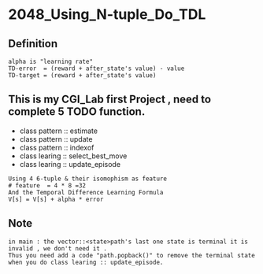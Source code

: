 # 2048_Using_N-tuple_Do_TDL

## Definition 
```
alpha is "learning rate"
TD-error  = (reward + after_state's value) - value
TD-target = (reward + after_state's value)
```

## This is my CGI_Lab first Project , need to complete 5 TODO function.

* class pattern :: estimate
* class pattern :: update
* class pattern :: indexof
* class learing :: select_best_move
* class learing :: update_episode
```
Using 4 6-tuple & their isomophism as feature 
# feature  = 4 * 8 =32  
And the Temporal Difference Learning Formula 
V[s] = V[s] + alpha * error
```

## Note 
```
in main : the vector::<state>path's last one state is terminal it is invalid , we don't need it .
Thus you need add a code "path.popback()" to remove the terminal state when you do class learing :: update_episode.
```

